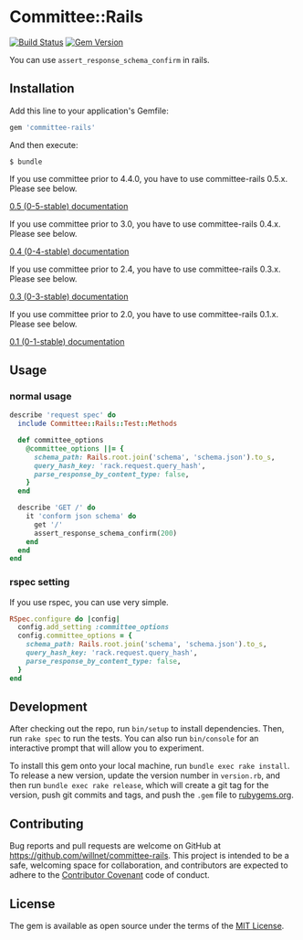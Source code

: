 # Committee::Rails

[![Build Status](https://github.com/willnet/committee-rails/actions/workflows/test.yml/badge.svg)](https://github.com/willnet/committee-rails/actions/workflows/test.yml)
[![Gem Version](https://badge.fury.io/rb/committee-rails.svg)](https://badge.fury.io/rb/committee-rails)

You can use `assert_response_schema_confirm` in rails.

## Installation

Add this line to your application's Gemfile:

```ruby
gem 'committee-rails'
```

And then execute:

    $ bundle

If you use committee prior to 4.4.0, you have to use committee-rails 0.5.x. Please see below.

[0.5 (0-5-stable) documentation](https://github.com/willnet/committee-rails/tree/0-5-stable)

If you use committee prior to 3.0, you have to use committee-rails 0.4.x. Please see below.

[0.4 (0-4-stable) documentation](https://github.com/willnet/committee-rails/tree/0-4-stable)

If you use committee prior to 2.4, you have to use committee-rails 0.3.x. Please see below.

[0.3 (0-3-stable) documentation](https://github.com/willnet/committee-rails/tree/0-3-stable)

If you use committee prior to 2.0, you have to use committee-rails 0.1.x. Please see below.

[0.1 (0-1-stable) documentation](https://github.com/willnet/committee-rails/tree/0-1-stable)

## Usage

### normal usage

```ruby
describe 'request spec' do
  include Committee::Rails::Test::Methods

  def committee_options
    @committee_options ||= {
      schema_path: Rails.root.join('schema', 'schema.json').to_s,
      query_hash_key: 'rack.request.query_hash',
      parse_response_by_content_type: false,
    }
  end

  describe 'GET /' do
    it 'conform json schema' do
      get '/'
      assert_response_schema_confirm(200)
    end
  end
end
```

### rspec setting
If you use rspec, you can use very simple.

```ruby
RSpec.configure do |config|
  config.add_setting :committee_options
  config.committee_options = {
    schema_path: Rails.root.join('schema', 'schema.json').to_s,
    query_hash_key: 'rack.request.query_hash',
    parse_response_by_content_type: false,
  }
end
```

## Development

After checking out the repo, run `bin/setup` to install dependencies. Then, run `rake spec` to run the tests. You can also run `bin/console` for an interactive prompt that will allow you to experiment.

To install this gem onto your local machine, run `bundle exec rake install`. To release a new version, update the version number in `version.rb`, and then run `bundle exec rake release`, which will create a git tag for the version, push git commits and tags, and push the `.gem` file to [rubygems.org](https://rubygems.org).

## Contributing

Bug reports and pull requests are welcome on GitHub at https://github.com/willnet/committee-rails. This project is intended to be a safe, welcoming space for collaboration, and contributors are expected to adhere to the [Contributor Covenant](http://contributor-covenant.org) code of conduct.


## License

The gem is available as open source under the terms of the [MIT License](http://opensource.org/licenses/MIT).

